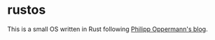 # rustos
This is a small OS written in Rust following [Philipp Oppermann's blog](https://os.phil-opp.com/).
